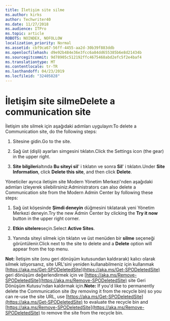 ```yaml
---
title: İletişim site silme
ms.author: kirks
author: Techwriter40
ms.date: 11/27/2018
ms.audience: ITPro
ms.topic: article
ROBOTS: NOINDEX, NOFOLLOW
localization_priority: Normal
ms.assetid: cbf9ca67-56ff-4455-aa2d-30b39f883ddb
ms.openlocfilehash: d9e92b484e36e3fcc6a84dd655385b6e8d21434b
ms.sourcegitcommit: 9d78905c512192ffc4675468abd2efc5f2e4baf4
ms.translationtype: MT
ms.contentlocale: tr-TR
ms.lasthandoff: 04/23/2019
ms.locfileid: "32405828"
---
```

# <a name="delete-a-communication-site"></a><span data-ttu-id="62286-102">İletişim site silme</span><span class="sxs-lookup"><span data-stu-id="62286-102">Delete a communication site</span></span>

<span data-ttu-id="62286-103">İletişim site silmek için aşağıdaki adımları uygulayın:</span><span class="sxs-lookup"><span data-stu-id="62286-103">To delete a Communication site, do the following steps:</span></span> 
  
1. <span data-ttu-id="62286-104">Sitesine gidin.</span><span class="sxs-lookup"><span data-stu-id="62286-104">Go to the site.</span></span> 
  
2. <span data-ttu-id="62286-105">Sağ üst (dişli) ayarları simgesini tıklatın.</span><span class="sxs-lookup"><span data-stu-id="62286-105">Click the Settings icon (the gear) in the upper right.</span></span> 
  
3. <span data-ttu-id="62286-106">**Site bilgileri**altında **Bu siteyi sil**' i tıklatın ve sonra **Sil**' i tıklatın.</span><span class="sxs-lookup"><span data-stu-id="62286-106">Under **Site Information**, click **Delete this site**, and then click **Delete**.</span></span> 
  
<span data-ttu-id="62286-107">Yöneticiler ayrıca iletişim site Modern Yönetim Merkezi'nden aşağıdaki adımları izleyerek silebilirsiniz:</span><span class="sxs-lookup"><span data-stu-id="62286-107">Administrators can also delete a Communication site from the Modern Admin Center by following these steps:</span></span> 
  
1. <span data-ttu-id="62286-108">Sağ üst köşesinde **Şimdi deneyin** düğmesini tıklatarak yeni Yönetim Merkezi deneyin.</span><span class="sxs-lookup"><span data-stu-id="62286-108">Try the new Admin Center by clicking the **Try it now** button in the upper right corner.</span></span> 
  
2. <span data-ttu-id="62286-109">**Etkin sitelere**seçin.</span><span class="sxs-lookup"><span data-stu-id="62286-109">Select **Active Sites**.</span></span> 
  
3. <span data-ttu-id="62286-110">Yanında siteyi silmek için tıklatın ve üst menüden bir **silme** seçeneği görüntülenir.</span><span class="sxs-lookup"><span data-stu-id="62286-110">Click next to the site to delete and a **Delete** option will appear from the top menu.</span></span> 
  
 <span data-ttu-id="62286-111">**Not:** İletişim site (onu geri dönüşüm kutusundan kaldırarak) kalıcı olarak silmek istiyorsanız, site URL'sini yeniden kullanabilmeniz için kullanmak [https://aka.ms/Get-SPODeletedSite](https://aka.ms/Get-SPODeletedSite) geri dönüşüm değerlendirmek için ve [https://aka.ms/Remove-SPODeletedSite](https://aka.ms/Remove-SPODeletedSite) site Geri Dönüşüm Kutusu'ndan kaldırmak için.</span><span class="sxs-lookup"><span data-stu-id="62286-111">**Note:** If you'd like to permanently delete the Communication site (by removing it from the recycle bin) so you can re-use the site URL, use [https://aka.ms/Get-SPODeletedSite](https://aka.ms/Get-SPODeletedSite) to evaluate the recycle bin and [https://aka.ms/Remove-SPODeletedSite](https://aka.ms/Remove-SPODeletedSite) to remove the site from the recycle bin.</span></span> 
  

